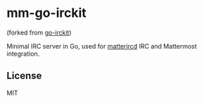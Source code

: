 # mm-go-irckit

(forked from [go-irckit](https://github.com/shazow/go-irckit))

Minimal IRC server in Go, used for [matterircd](https://github.com/42wim/matterircd) IRC and Mattermost integration.

## License

MIT
